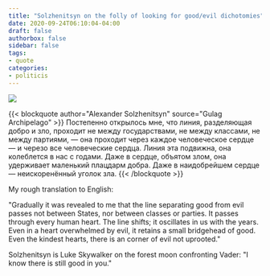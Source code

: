```yaml
---
title: "Solzhenitsyn on the folly of looking for good/evil dichotomies"
date: 2020-09-24T06:10:04-04:00
draft: false
authorbox: false
sidebar: false
tags:
- quote
categories:
- politicis
---
```

![](/images/2020/09/24/solzhenitsyn.jpg)


{{< blockquote author="Alexander Solzhenitsyn" source="Gulag Archipelago" >}}
Постепенно открылось мне, что линия, разделяющая добро и зло, проходит не между государствами, не между классами, не между партиями, — она проходит через каждое человеческое сердце — и черезо все человеческие сердца. Линия эта подвижна, она колеблется в нас с годами. Даже в сердце, объятом злом, она удерживает маленький плацдарм добра. Даже в наидобрейшем сердце — неискоренённый уголок зла.
{{< /blockquote >}}

My rough translation to English:

"Gradually it was revealed to me that the line separating good from evil passes not between States, nor between classes or parties. It passes through every human heart. The line shifts; it oscillates in us with the years. Even in a heart overwhelmed by evil, it retains a small bridgehead of good. Even the kindest hearts, there is an corner of evil not uprooted."

Solzhenitsyn is Luke Skywalker on the forest moon confronting Vader: "I know there is still good in you."
